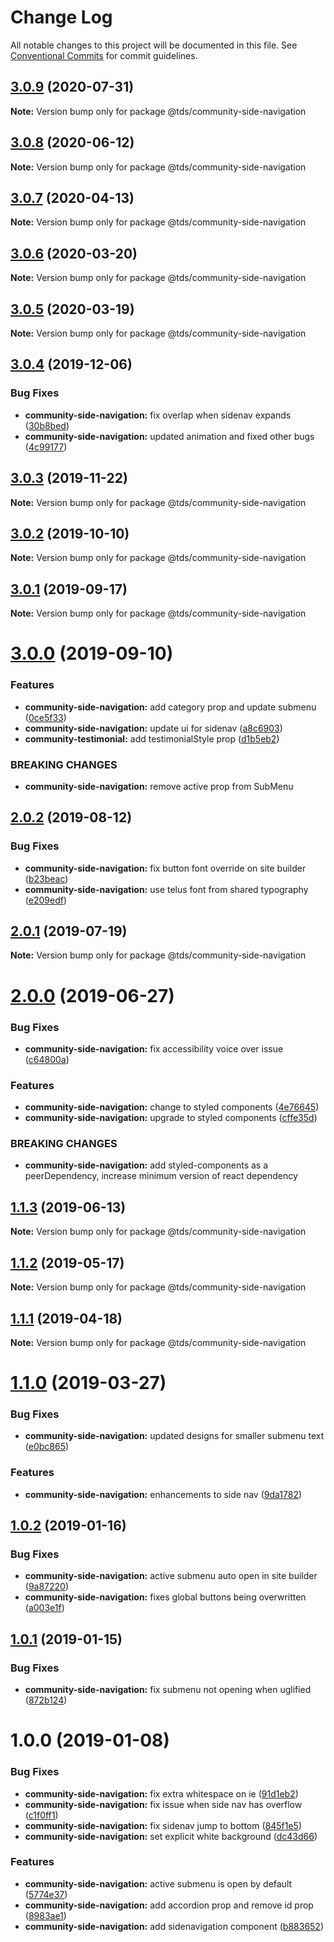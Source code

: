 # Change Log

All notable changes to this project will be documented in this file.
See [Conventional Commits](https://conventionalcommits.org) for commit guidelines.

## [3.0.9](https://github.com/telus/tds-community/compare/@tds/community-side-navigation@3.0.8...@tds/community-side-navigation@3.0.9) (2020-07-31)

**Note:** Version bump only for package @tds/community-side-navigation





## [3.0.8](https://github.com/telus/tds-community/compare/@tds/community-side-navigation@3.0.7...@tds/community-side-navigation@3.0.8) (2020-06-12)

**Note:** Version bump only for package @tds/community-side-navigation





## [3.0.7](https://github.com/telus/tds-community/compare/@tds/community-side-navigation@3.0.6...@tds/community-side-navigation@3.0.7) (2020-04-13)

**Note:** Version bump only for package @tds/community-side-navigation





## [3.0.6](https://github.com/telus/tds-community/compare/@tds/community-side-navigation@3.0.5...@tds/community-side-navigation@3.0.6) (2020-03-20)

**Note:** Version bump only for package @tds/community-side-navigation





## [3.0.5](https://github.com/telus/tds-community/compare/@tds/community-side-navigation@3.0.4...@tds/community-side-navigation@3.0.5) (2020-03-19)

**Note:** Version bump only for package @tds/community-side-navigation





## [3.0.4](https://github.com/telus/tds-community/compare/@tds/community-side-navigation@3.0.3...@tds/community-side-navigation@3.0.4) (2019-12-06)


### Bug Fixes

* **community-side-navigation:** fix overlap when sidenav expands ([30b8bed](https://github.com/telus/tds-community/commit/30b8bed))
* **community-side-navigation:** updated animation and fixed other bugs ([4c99177](https://github.com/telus/tds-community/commit/4c99177))





## [3.0.3](https://github.com/telus/tds-community/compare/@tds/community-side-navigation@3.0.2...@tds/community-side-navigation@3.0.3) (2019-11-22)

**Note:** Version bump only for package @tds/community-side-navigation





## [3.0.2](https://github.com/telus/tds-community/compare/@tds/community-side-navigation@3.0.1...@tds/community-side-navigation@3.0.2) (2019-10-10)

**Note:** Version bump only for package @tds/community-side-navigation





## [3.0.1](https://github.com/telus/tds-community/compare/@tds/community-side-navigation@3.0.0...@tds/community-side-navigation@3.0.1) (2019-09-17)

**Note:** Version bump only for package @tds/community-side-navigation





# [3.0.0](https://github.com/telus/tds-community/compare/@tds/community-side-navigation@2.0.2...@tds/community-side-navigation@3.0.0) (2019-09-10)


### Features

* **community-side-navigation:** add category prop and update submenu ([0ce5f33](https://github.com/telus/tds-community/commit/0ce5f33))
* **community-side-navigation:** update ui for sidenav ([a8c6903](https://github.com/telus/tds-community/commit/a8c6903))
* **community-testimonial:** add testimonialStyle prop ([d1b5eb2](https://github.com/telus/tds-community/commit/d1b5eb2))


### BREAKING CHANGES

* **community-side-navigation:** remove active prop from SubMenu





## [2.0.2](https://github.com/telus/tds-community/compare/@tds/community-side-navigation@2.0.1...@tds/community-side-navigation@2.0.2) (2019-08-12)


### Bug Fixes

* **community-side-navigation:** fix button font override on site builder ([b23beac](https://github.com/telus/tds-community/commit/b23beac))
* **community-side-navigation:** use telus font from shared typography ([e209edf](https://github.com/telus/tds-community/commit/e209edf))





## [2.0.1](https://github.com/telus/tds-community/compare/@tds/community-side-navigation@2.0.0...@tds/community-side-navigation@2.0.1) (2019-07-19)

**Note:** Version bump only for package @tds/community-side-navigation





# [2.0.0](https://github.com/telus/tds-community/compare/@tds/community-side-navigation@1.1.3...@tds/community-side-navigation@2.0.0) (2019-06-27)


### Bug Fixes

* **community-side-navigation:** fix accessibility voice over issue ([c64800a](https://github.com/telus/tds-community/commit/c64800a))


### Features

* **community-side-navigation:** change to styled components ([4e76645](https://github.com/telus/tds-community/commit/4e76645))
* **community-side-navigation:** upgrade to styled components ([cffe35d](https://github.com/telus/tds-community/commit/cffe35d))


### BREAKING CHANGES

* **community-side-navigation:** add styled-components as a peerDependency, increase minimum version of react dependency





## [1.1.3](https://github.com/telus/tds-community/compare/@tds/community-side-navigation@1.1.2...@tds/community-side-navigation@1.1.3) (2019-06-13)

**Note:** Version bump only for package @tds/community-side-navigation





## [1.1.2](https://github.com/telus/tds-community/compare/@tds/community-side-navigation@1.1.1...@tds/community-side-navigation@1.1.2) (2019-05-17)

**Note:** Version bump only for package @tds/community-side-navigation





## [1.1.1](https://github.com/telus/tds-community/compare/@tds/community-side-navigation@1.1.0...@tds/community-side-navigation@1.1.1) (2019-04-18)

**Note:** Version bump only for package @tds/community-side-navigation





# [1.1.0](https://github.com/telus/tds-community/compare/@tds/community-side-navigation@1.0.2...@tds/community-side-navigation@1.1.0) (2019-03-27)


### Bug Fixes

* **community-side-navigation:** updated designs for smaller submenu text ([e0bc865](https://github.com/telus/tds-community/commit/e0bc865))


### Features

* **community-side-navigation:** enhancements to side nav ([9da1782](https://github.com/telus/tds-community/commit/9da1782))





## [1.0.2](https://github.com/telus/tds-community/compare/@tds/community-side-navigation@1.0.1...@tds/community-side-navigation@1.0.2) (2019-01-16)

### Bug Fixes

- **community-side-navigation:** active submenu auto open in site builder ([9a87220](https://github.com/telus/tds-community/commit/9a87220))
- **community-side-navigation:** fixes global buttons being overwritten ([a003e1f](https://github.com/telus/tds-community/commit/a003e1f))

## [1.0.1](https://github.com/telus/tds-community/compare/@tds/community-side-navigation@1.0.0...@tds/community-side-navigation@1.0.1) (2019-01-15)

### Bug Fixes

- **community-side-navigation:** fix submenu not opening when uglified ([872b124](https://github.com/telus/tds-community/commit/872b124))

# 1.0.0 (2019-01-08)

### Bug Fixes

- **community-side-navigation:** fix extra whitespace on ie ([91d1eb2](https://github.com/telus/tds-community/commit/91d1eb2))
- **community-side-navigation:** fix issue when side nav has overflow ([c1f0ff1](https://github.com/telus/tds-community/commit/c1f0ff1))
- **community-side-navigation:** fix sidenav jump to bottom ([845f1e5](https://github.com/telus/tds-community/commit/845f1e5))
- **community-side-navigation:** set explicit white background ([dc43d66](https://github.com/telus/tds-community/commit/dc43d66))

### Features

- **community-side-navigation:** active submenu is open by default ([5774e37](https://github.com/telus/tds-community/commit/5774e37))
- **community-side-navigation:** add accordion prop and remove id prop ([8983ae1](https://github.com/telus/tds-community/commit/8983ae1))
- **community-side-navigation:** add sidenavigation component ([b883652](https://github.com/telus/tds-community/commit/b883652))
